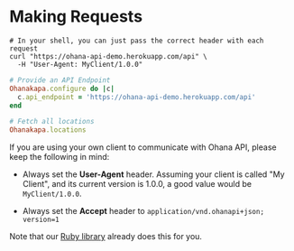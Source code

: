 # Making Requests

```shell
# In your shell, you can just pass the correct header with each request
curl "https://ohana-api-demo.herokuapp.com/api" \
  -H "User-Agent: MyClient/1.0.0"
```

```ruby
# Provide an API Endpoint
Ohanakapa.configure do |c|
  c.api_endpoint = 'https://ohana-api-demo.herokuapp.com/api'
end

# Fetch all locations
Ohanakapa.locations
```

If you are using your own client to communicate with Ohana API, please keep the following in mind:

- Always set the **User-Agent** header. Assuming your client is called "My Client", and its current version is 1.0.0, a good value would be `MyClient/1.0.0`.

- Always set the **Accept** header to `application/vnd.ohanapi+json; version=1`

Note that our [Ruby library](https://github.com/codeforamerica/ohanakapa-ruby) already does this for you.
